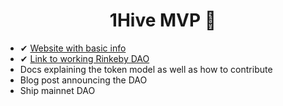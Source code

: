 <h1 align='center'>1Hive MVP 🐝</h1>

- ✔ [Website with basic info](https://1hive.github.io/mvp/)
- ✔ [Link to working Rinkeby DAO](https://rinkeby.aragon.org/#/0xe520428C232F6Da6f694b121181f907931fD2211)
- Docs explaining the token model as well as how to contribute
- Blog post announcing the DAO
- Ship mainnet DAO
